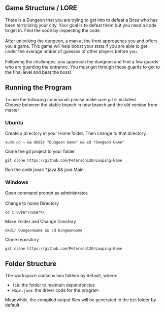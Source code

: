 ## Game Structure / LORE

<body> 
  There is a Dungeon that you are trying to get into to defeat a Boss who has been terrorizing your city. Your goal is to defeat them but you need a code to get in. Find the code by inspecting the code. 
  <br></br>
  After unlocking the dungeon, a man at the front approaches you and offers you a game. This game will help boost your stats if you are able to get under the average nmber of guesses of other players before you.
  <br></br>
  Following the challenges, you approach the dungeon and find a few guards who are guarding the entrance. You must get through these guards to get to the final level and beat the boss!
 </body>
  
<h2> Running the Program </h2>
To use the following commands please make sure git is installed<br />
Choose between the stable branch in new branch and the old version from master
<h3>Ubuntu</h3>
Create a directory in your Home folder. Then change to that directory.

    sudo cd ~ && mkdir "Dungeon Game" && cd "Dungeon Game"
Clone the git project to your folder

    git clone https://github.com/Peterson120/Looping-Game
    
Run the code
    javac *.java && java Main
    
</body>
<h3>Windows</h3>
Open command prompt as administrator.
<br></br>
Change to home Directory
    
    cd C:\User\%user%\
Make Folder and Change Directory
    
    mkdir DungeonGame && cd DungeonGame
Clone repository

    git clone https://github.com/Peterson120/Looping-Game
  
## Folder Structure

The workspace contains two folders by default, where:
- `lib`: the folder to maintain dependencies
- `Main.java`: the driver code for the program

Meanwhile, the compiled output files will be generated in the `bin` folder by default.
